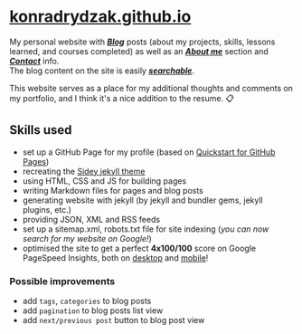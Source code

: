 # [konradrydzak.github.io](https://konradrydzak.github.io/)

My personal website with [***Blog***](https://konradrydzak.github.io/) posts (about my projects, skills, lessons learned, and courses completed) as well as an [***About me***](https://konradrydzak.github.io/about) section and [***Contact***](https://konradrydzak.github.io/contact) info.  
The blog content on the site is easily [***searchable***](https://konradrydzak.github.io/search).  

This website serves as a place for my additional thoughts and comments on my portfolio, and I think it's a nice addition to the resume. 📋

## Skills used

- set up a GitHub Page for my profile (based on [Quickstart for GitHub Pages](https://docs.github.com/en/pages/quickstart))
- recreating the [Sidey jekyll theme](https://github.com/ronv/sidey)
- using HTML, CSS and JS for building pages
- writing Markdown files for pages and blog posts
- generating website with jekyll (by jekyll and bundler gems, jekyll plugins, etc.)
- providing JSON, XML and RSS feeds
- set up a sitemap.xml, robots.txt file for site indexing (*you can now search for my website on Google!*)
- optimised the site to get a perfect **4x100/100** score on Google PageSpeed Insights, both on [desktop](https://pagespeed.web.dev/analysis/https-konradrydzak-github-io/l4m52u9rol?form_factor=desktop) and [mobile](https://pagespeed.web.dev/analysis/https-konradrydzak-github-io/l4m52u9rol?form_factor=mobile)!

### Possible improvements

- add `tags`, `categories` to blog posts
- add `pagination` to blog posts list view
- add `next/previous post` button to blog post view
